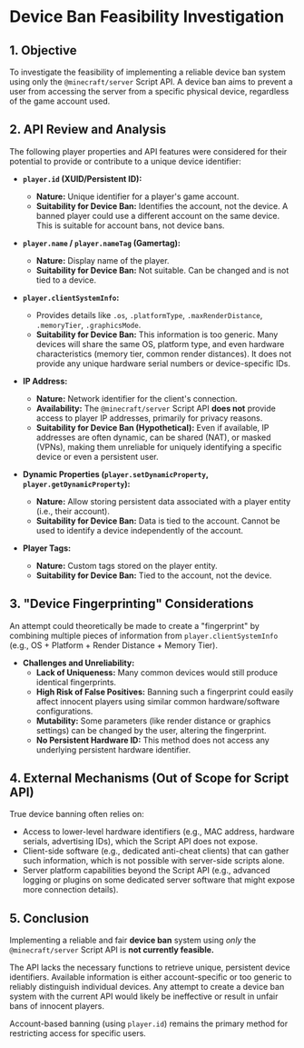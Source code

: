 # Device Ban Feasibility Investigation

## 1. Objective

To investigate the feasibility of implementing a reliable device ban system using only the `@minecraft/server` Script API. A device ban aims to prevent a user from accessing the server from a specific physical device, regardless of the game account used.

## 2. API Review and Analysis

The following player properties and API features were considered for their potential to provide or contribute to a unique device identifier:

*   **`player.id` (XUID/Persistent ID):**
    *   **Nature:** Unique identifier for a player's game account.
    *   **Suitability for Device Ban:** Identifies the account, not the device. A banned player could use a different account on the same device. This is suitable for account bans, not device bans.

*   **`player.name` / `player.nameTag` (Gamertag):**
    *   **Nature:** Display name of the player.
    *   **Suitability for Device Ban:** Not suitable. Can be changed and is not tied to a device.

*   **`player.clientSystemInfo`:**
    *   Provides details like `.os`, `.platformType`, `.maxRenderDistance`, `.memoryTier`, `.graphicsMode`.
    *   **Suitability for Device Ban:** This information is too generic. Many devices will share the same OS, platform type, and even hardware characteristics (memory tier, common render distances). It does not provide any unique hardware serial numbers or device-specific IDs.

*   **IP Address:**
    *   **Nature:** Network identifier for the client's connection.
    *   **Availability:** The `@minecraft/server` Script API **does not** provide access to player IP addresses, primarily for privacy reasons.
    *   **Suitability for Device Ban (Hypothetical):** Even if available, IP addresses are often dynamic, can be shared (NAT), or masked (VPNs), making them unreliable for uniquely identifying a specific device or even a persistent user.

*   **Dynamic Properties (`player.setDynamicProperty`, `player.getDynamicProperty`):**
    *   **Nature:** Allow storing persistent data associated with a player entity (i.e., their account).
    *   **Suitability for Device Ban:** Data is tied to the account. Cannot be used to identify a device independently of the account.

*   **Player Tags:**
    *   **Nature:** Custom tags stored on the player entity.
    *   **Suitability for Device Ban:** Tied to the account, not the device.

## 3. "Device Fingerprinting" Considerations

An attempt could theoretically be made to create a "fingerprint" by combining multiple pieces of information from `player.clientSystemInfo` (e.g., OS + Platform + Render Distance + Memory Tier).

*   **Challenges and Unreliability:**
    *   **Lack of Uniqueness:** Many common devices would still produce identical fingerprints.
    *   **High Risk of False Positives:** Banning such a fingerprint could easily affect innocent players using similar common hardware/software configurations.
    *   **Mutability:** Some parameters (like render distance or graphics settings) can be changed by the user, altering the fingerprint.
    *   **No Persistent Hardware ID:** This method does not access any underlying persistent hardware identifier.

## 4. External Mechanisms (Out of Scope for Script API)

True device banning often relies on:
*   Access to lower-level hardware identifiers (e.g., MAC address, hardware serials, advertising IDs), which the Script API does not expose.
*   Client-side software (e.g., dedicated anti-cheat clients) that can gather such information, which is not possible with server-side scripts alone.
*   Server platform capabilities beyond the Script API (e.g., advanced logging or plugins on some dedicated server software that might expose more connection details).

## 5. Conclusion

Implementing a reliable and fair **device ban** system using *only* the `@minecraft/server` Script API is **not currently feasible.**

The API lacks the necessary functions to retrieve unique, persistent device identifiers. Available information is either account-specific or too generic to reliably distinguish individual devices. Any attempt to create a device ban system with the current API would likely be ineffective or result in unfair bans of innocent players.

Account-based banning (using `player.id`) remains the primary method for restricting access for specific users.
